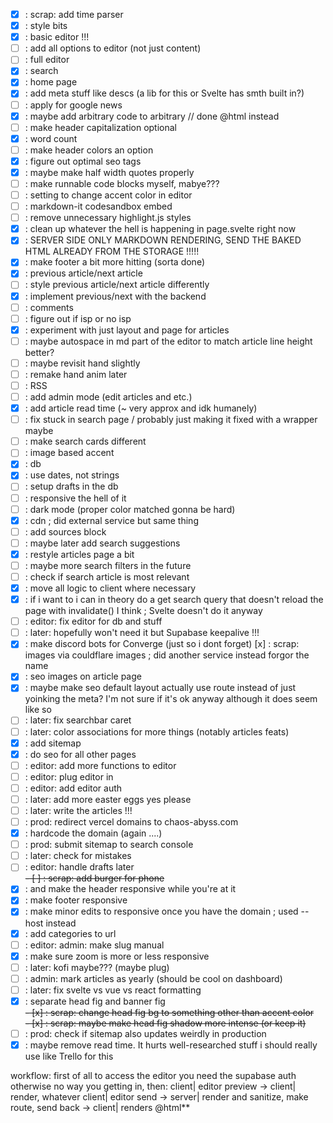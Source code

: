 - [x] : scrap: add time parser 
- [x] : style bits
- [x] : basic editor !!!
- [ ] : add all options to editor (not just content)
- [ ] : full editor
- [x] : search
- [x] : home page
- [x] : add meta stuff like descs (a lib for this or Svelte has smth built in?)
- [ ] : apply for google news
- [x] : maybe add arbitrary code to arbitrary // done @html instead
- [ ] : make header capitalization optional
- [x] : word count
- [ ] : make header colors an option
- [x] : figure out optimal seo tags
- [x] : maybe make half width quotes properly
- [ ] : make runnable code blocks myself, mabye???
- [ ] : setting to change accent color in editor
- [ ] : markdown-it codesandbox embed
- [ ] : remove unnecessary highlight.js styles
- [x] : clean up whatever the hell is happening in page.svelte right now
- [x] : SERVER SIDE ONLY MARKDOWN RENDERING, SEND THE BAKED HTML ALREADY FROM THE STORAGE !!!!!
- [x] : make footer a bit more hitting (sorta done)
- [x] : previous article/next article
- [ ] : style previous article/next article differently
- [x] : implement previous/next with the backend
- [ ] : comments
- [ ] : figure out if isp or no isp
- [x] : experiment with just layout and page for articles
- [ ] : maybe autospace in md part of the editor to match article line height better?
- [ ] : maybe revisit hand slightly
- [ ] : remake hand anim later
- [ ] : RSS
- [ ] : add admin mode (edit articles and etc.)
- [x] : add article read time (~ very approx and idk humanely)
- [ ] : fix stuck in search page / probably just making it fixed with a wrapper maybe
- [ ] : make search cards different
- [ ] : image based accent
- [x] : db
- [x] : use dates, not strings
- [ ] : setup drafts in the db
- [ ] : responsive the hell of it
- [ ] : dark mode (proper color matched gonna be hard)
- [x] : cdn ; did external service but same thing
- [ ] : add sources block
- [ ] : maybe later add search suggestions
- [x] : restyle articles page a bit
- [ ] : maybe more search filters in the future
- [ ] : check if search article is most relevant
- [x] : move all logic to client where necessary
- [x] : if i want to i can in theory do a get search query that doesn't reload the page with invalidate() I think ; Svelte doesn't do it anyway
- [ ] : editor: fix editor for db and stuff
- [ ] : later: hopefully won't need it but Supabase keepalive !!!
- [x] : make discord bots for Converge (just so i dont forget)
  [x] : scrap: images via couldflare images ; did another service instead forgor the name
- [x] : seo images on article page
- [x] : maybe make seo default layout actually use route instead of just yoinking the meta? I'm not sure if it's ok anyway although it does seem like so
- [ ] : later: fix searchbar caret
- [ ] : later: color associations for more things (notably articles feats)
- [x] : add sitemap
- [x] : do seo for all other pages
- [ ] : editor: add more functions to editor
- [ ] : editor: plug editor in
- [ ] : editor: add editor auth
- [ ] : later: add more easter eggs yes please
- [ ] : later: write the articles !!!
- [ ] : prod: redirect vercel domains to chaos-abyss.com
- [x] : hardcode the domain (again ....)
- [ ] : prod: submit sitemap to search console
- [ ] : later: check for mistakes
- [ ] : editor: handle drafts later
  <br>~~- [ ] : scrap: add burger for phone~~
- [x] : and make the header responsive while you're at it
- [x] : make footer responsive
- [x] : make minor edits to responsive once you have the domain ; used --host instead
- [x] : add categories to url
- [ ] : editor: admin: make slug manual
- [x] : make sure zoom is more or less responsive
- [ ] : later: kofi maybe??? (maybe plug) 
- [ ] : admin: mark articles as yearly (should be cool on dashboard)
- [ ] : later: fix svelte vs vue vs react formatting
- [x] : separate head fig and banner fig
  <br>~~- [x] : scrap: change head fig bg to something other than accent color~~
  <br>~~- [x] : scrap: maybe make head fig shadow more intense (or keep it)~~
- [ ] : prod: check if sitemap also updates weirdly in production
- [x] : maybe remove read time. It hurts well-researched stuff
i should really use like Trello for this

workflow:
first of all to access the editor you need the supabase auth otherwise no way you getting in, then:
client| editor preview -> client| render, whatever
client| editor send -> server| render and sanitize, make route, send back -> client| renders @html**